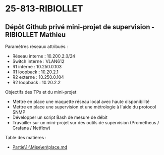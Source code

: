 
# 25-813-RIBIOLLET
## Dépôt Github privé mini-projet de supervision - RIBIOLLET Mathieu

Paramètres réseaux attribués :
- Réseau interne : 10.200.2.0/24
- Switch interne : VLAN612
- R1 interne : 10.250.0.103
- R1 loopback : 10.20.2.1
- R2 externe : 10.250.0.104
- R2 loopback : 10.20.2.2

Objectifs des TPs et du mini-projet
- Mettre en place une maquette réseau local avec haute disponibilité
- Mettre en place une supervision et une métrologie à l'aide du protocol SNMP
- Développer un script Bash de mesure de débit
- Travailler sur un mini-projet sur des outils de supervision (Prometheus / Grafana / Netflow)

Table des matières :
- [Partie\1\-\Mise\en\place.md](https://github.com/RIBIOLLET-Mathieu/25-813-RIBIOLLET/blob/main/Partie%201%20-%20Mise%20en%20place.md#:~:text=Mise%20en%20place.-,md,-README.md)
